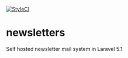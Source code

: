[![StyleCI](https://styleci.io/repos/38979597/shield)](https://styleci.io/repos/38979597)
# newsletters
Self hosted newsletter mail system in Laravel 5.1
